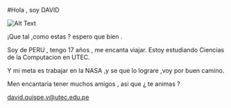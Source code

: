 #Hola , soy DAVID

![Alt Text](https://virtuoart.com/public/uploads/preview/fabe792bde26fc8fe9891658c5358f8e-61861588150469fnpjwwp5xn.jpg)

¡Que tal ,como estas ? 
espero que bien .

Soy de PERU , tengo 17 años , me encanta viajar. Estoy estudiando Ciencias de la Computacion en UTEC.

Y mi meta es trabajar en la NASA ,y se que lo lograre ,voy por buen camino.

Men encantaria tener muchos amigos , asi que ¿ te animas ? 

david.quispe.v@utec.edu.pe


